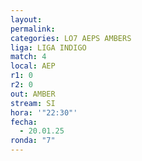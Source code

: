 ```yaml
---
layout: 
permalink: 
categories: LO7 AEPS AMBERS
liga: LIGA INDIGO
match: 4
local: AEP
r1: 0
r2: 0
out: AMBER
stream: SI
hora: '"22:30"'
fecha:
  - 20.01.25
ronda: "7"
---
```

